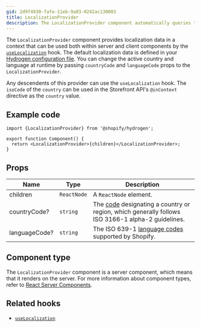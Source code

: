 ```yaml
---
gid: 2d9f4930-fafe-11eb-9a03-0242ac130003
title: LocalizationProvider
description: The LocalizationProvider component automatically queries the Storefront API's localization field for the isoCode and name of the country and keeps this information in a context.
---
```


The `LocalizationProvider` component provides localization data in a context that can be used both within server and client components by the [`useLocalization`](https://shopify.dev/api/hydrogen/hooks/localization/uselocalization) hook. The default localization data is defined in your [Hydrogen configuration file](https://shopify.dev/custom-storefronts/hydrogen/framework/hydrogen-config). You can change the active country and language at runtime by passing `countryCode` and `languageCode` props to the `LocalizationProvider`.

Any descendents of this provider can use the `useLocalization` hook. The `isoCode` of the `country` can be used in the Storefront API's `@inContext` directive as the `country` value.

## Example code

```tsx
import {LocalizationProvider} from '@shopify/hydrogen';

export function Component() {
  return <LocalizationProvider>{children}</LocalizationProvider>;
}
```

## Props

| Name     | Type                        | Description                                                                                                                                                                                                                       |
| -------- | --------------------------- | --------------------------------------------------------------------------------------------------------------------------------------------------------------------------------------------------------------------------------- |
| children | <code>ReactNode</code>      | A `ReactNode` element.                                                                                                                                                                                                            |
| countryCode? | <code>string</code> | The [code](https://shopify.dev/api/storefront/latest/enums/CountryCode) designating a country or region, which generally follows ISO 3166-1 alpha-2 guidelines. |
| languageCode? | <code>string</code> | The ISO 639-1 [language codes](https://shopify.dev/api/storefront/latest/enums/LanguageCode) supported by Shopify.  |

## Component type

The `LocalizationProvider` component is a server component, which means that it renders on the server. For more information about component types, refer to [React Server Components](https://shopify.dev/custom-storefronts/hydrogen/framework/react-server-components).

## Related hooks

- [`useLocalization`](https://shopify.dev/api/hydrogen/hooks/localization/uselocalization)
